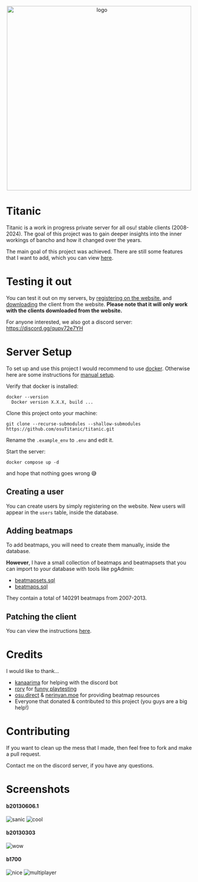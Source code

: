 
<p align="center">
  <img width="500" alt="logo" src="https://raw.githubusercontent.com/Lekuruu/titanic/main/.github/logo/logo_medium.png">
</p>

# Titanic

Titanic is a work in progress private server for all osu! stable clients (2008-2024).
The goal of this project was to gain deeper insights into the inner workings of bancho and how it changed over the years.

The main goal of this project was achieved. There are still some features that I want to add, which you can view [here](https://github.com/users/osuTitanic/projects/2).

# Testing it out

You can test it out on my servers, by [registering on the website](https://osu.lekuru.xyz/account/register), and [downloading](https://osu.lekuru.xyz/download) the client from the website.
**Please note that it will only work with the clients downloaded from the website.**

For anyone interested, we also got a discord server: https://discord.gg/qupv72e7YH

# Server Setup

To set up and use this project I would recommend to use [docker](https://www.docker.com/). Otherwise here are some instructions for [manual setup](https://github.com/osuTitanic/titanic/blob/main/SETUP.md).

Verify that docker is installed:

```shell
docker --version
  Docker version X.X.X, build ...
```

Clone this project onto your machine:

```shell
git clone --recurse-submodules --shallow-submodules https://github.com/osuTitanic/titanic.git
```

Rename the `.example_env` to `.env` and edit it.

Start the server:

```shell
docker compose up -d
```

and hope that nothing goes wrong 😅

## Creating a user

You can create users by simply registering on the website. New users will appear in the `users` table, inside the database.

## Adding beatmaps

To add beatmaps, you will need to create them manually, inside the database.

**However**, I have a small collection of beatmaps and beatmapsets that you can import to your database with tools like pgAdmin:

- [beatmapsets.sql](https://github.com/osuTitanic/titanic/raw/main/migrations/beatmapsets.sql)
- [beatmaps.sql](https://github.com/osuTitanic/titanic/raw/main/migrations/beatmaps.sql)

They contain a total of 140291 beatmaps from 2007-2013.

## Patching the client

You can view the instructions [here](https://github.com/osuTitanic/clients/blob/main/PATCHING.md).

# Credits

I would like to thank...

- [kanaarima](https://github.com/kanaarima/) for helping with the discord bot
- [rory](https://github.com/TheArcaneBrony) for [funny playtesting](https://raw.githubusercontent.com/osuTitanic/titanic/main/.github/images/screenshot022.jpg)
- [osu.direct](https://osu.direct/) & [nerinyan.moe](https://nerinyan.moe/) for providing beatmap resources
- Everyone that donated & contributed to this project (you guys are a big help!)

# Contributing

If you want to clean up the mess that I made, then feel free to fork and make a pull request.

Contact me on the discord server, if you have any questions.

# Screenshots

#### b20130606.1

![sanic](https://raw.githubusercontent.com/osuTitanic/titanic/main/.github/images/screenshot007.jpg)
![cool](https://raw.githubusercontent.com/osuTitanic/titanic/main/.github/images/screenshot008.jpg)

#### b20130303

![wow](https://raw.githubusercontent.com/osuTitanic/titanic/main/.github/images/screenshot023.jpg)

#### b1700

![nice](https://raw.githubusercontent.com/osuTitanic/titanic/main/.github/images/screenshot005.jpg)
![multiplayer](https://raw.githubusercontent.com/osuTitanic/titanic/main/.github/images/screenshot006.jpg)
